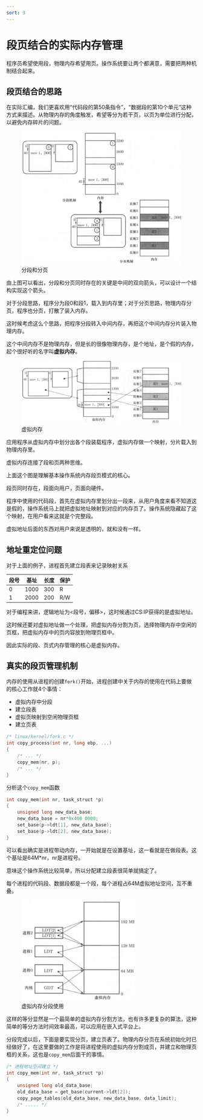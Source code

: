 ```yaml
---
sort: 3
---
```

# 段页结合的实际内存管理


程序员希望使用段，物理内存希望用页。操作系统要让两个都满意，需要把两种机制结合起来。

## 段页结合的思路

在实际汇编，我们更喜欢用“代码段的第50条指令”，“数据段的第10个单元”这种方式来描述。从物理内存的角度触发，希望等分为若干页，以页为单位进行分配，以避免内存碎片的问题。

<figure>
    <img src="./images/分段和分页.jpg" width=450 />
    <figcaption>分段和分页</figcaption>
</figure>

由上图可以看出，分段和分页同时存在的关键是中间的双向箭头，可以设计一个结构实现这个箭头。

对于分段思路，程序分为段0和段1，载入到内存里；对于分页思路，物理内存分页，程序也分页，打散了装入内存。

这时候考虑这么个思路，把程序分段转入中间内存，再把这个中间内存分片装入物理内存。

这个中间内存不是物理内存，但是长的很像物理内存，是个地址，是个假的内存，起个很好听的名字叫**虚拟内存**。

<figure>
    <img src="./images/虚拟内存.jpg" width=450 />
    <figcaption>虚拟内存</figcaption>
</figure>

应用程序从虚拟内存中划分出各个段装载程序，虚拟内存做一个映射，分片载入到物理内存里。

虚拟内存连接了段和页两种思维。

上面这个图是理解基本操作系统内存段页模式的核心。

段页同时存在，段面向用户，页面向硬件。

程序中使用的代码段，首先在虚拟内存里划分出一段来，从用户角度来看不知道这是假的，操作系统马上就把虚拟地址映射到对应的内存页了。操作系统隐藏起了这个映射，在用户看来这就是个完整段。

虚拟地址后面的东西对用户来说是透明的，就和没有一样。

## 地址重定位问题

对于上面的例子，进程首先建立段表来记录映射关系

| 段号 | 基址 | 长度 | 保护 |
| ---- | ---- | ---- | ---- |
| 0    | 1000 | 300  | R    |
| 1    | 2000 | 200  | R/W  |

对于编程来讲，逻辑地址为<段号，偏移>，这时候通过CS:IP获得的是虚拟地址。

这时候还要对虚拟地址做一个处理，把虚拟内存分割为页，选择物理内存中空闲的页框，把虚拟内存中的页内容放到物理页框中。

因此实际的段、页式内存管理的核心是虚拟内存。


## 真实的段页管理机制

内存的使用从进程的创建`fork()`开始，进程创建中关于内存的使用在代码上要做的核心工作就4个事情：
- 虚拟内存中分段
- 建立段表
- 虚拟页映射到空闲物理页框
- 建立页表


```c
/* linux/kernel/fork.c */
int copy_process(int nr, long ebp, ...)
{
    /* ... */
    copy_mem(nr, p);
    /* ... */
}

```
分析这个`copy_mem`函数

```c
int copy_mem(int nr, task_struct *p)
{
    unsigned long new_data_base;
    new_data_base = nr*0x400 0000;
    set_base(p->ldt[1], new_data_base);
    set_base(p->ldt[2], new_data_base);
}
```

可以看出确实是进程带动内存，一开始就是在设置基址，这一看就是在做段表。这个基址是64M*nr，nr是进程号。

意味这个操作系统比较简单，所以分配建立段表很简单就搞定了。

每个进程的代码段、数据段都是一个段，每个进程占64M虚拟地址空间，互不重叠。

<figure>
    <img src="./images/虚拟内存分段.jpg" width=300 />
    <figcaption>虚拟内存分段使用</figcaption>
</figure>

这样的等分显然是一个最简单的虚拟内存分割方法，也有许多更复杂的算法，这种简单的等分方法时间效率最高，可以应用在嵌入式平台上。

分段完成以后，下面是要实现分页，建立页表了。物理内存分页在系统初始化时已经做好了，在这里要做的工作是将进程使用的虚拟内存分割成页，并建立和物理页框的关系，这也是`copy_mem`后面干的事情。

```c
/* 进程地址空间建立 */
int copy_mem(int nr, task_struct *p)
{
    unsigned long old_data_base;
    old_data_base = get_base(current->ldt[2]);
    copy_page_tables(old_data_base, new_data_base, data_limit);
    /* ..... */
}
```




